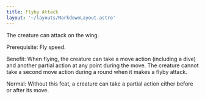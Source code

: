 ```yaml
---
title: Flyby Attack
layout: '~/layouts/MarkdownLayout.astro'
---
```

The creature can attack on the wing.

Prerequisite: Fly speed.

Benefit: When flying, the creature can take a move action (including a dive)
and another partial action at any point during the move. The creature cannot
take a second move action during a round when it makes a flyby attack.

Normal: Without this feat, a creature can take a partial action either before
or after its move.


